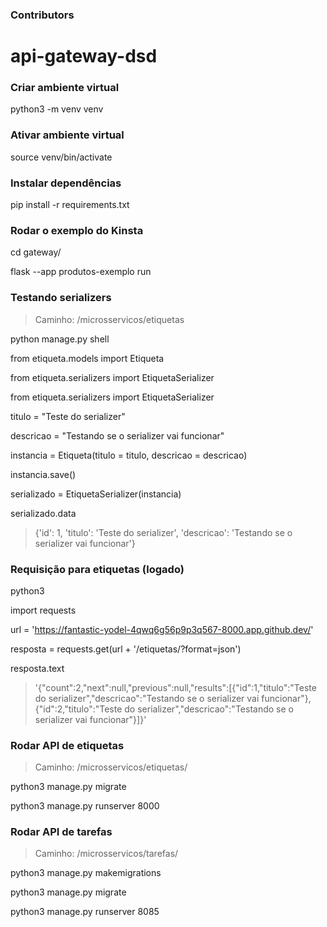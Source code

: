 ### Contributors


# api-gateway-dsd

### Criar ambiente virtual

python3 -m venv venv

### Ativar ambiente virtual

source venv/bin/activate

### Instalar dependências

pip install -r requirements.txt

### Rodar o exemplo do Kinsta

cd gateway/

flask --app produtos-exemplo run

### Testando serializers

> Caminho: /microsservicos/etiquetas

python manage.py shell

from etiqueta.models import Etiqueta

from etiqueta.serializers import EtiquetaSerializer

from etiqueta.serializers import EtiquetaSerializer

titulo = "Teste do serializer"

descricao = "Testando se o serializer vai funcionar"

instancia = Etiqueta(titulo = titulo, descricao = descricao)

instancia.save()

serializado = EtiquetaSerializer(instancia)

serializado.data

> {'id': 1, 'titulo': 'Teste do serializer', 'descricao': 'Testando se o serializer vai funcionar'}

### Requisição para etiquetas (logado)

python3

import requests

url = 'https://fantastic-yodel-4qwq6g56p9p3q567-8000.app.github.dev/'

resposta = requests.get(url + '/etiquetas/?format=json')

resposta.text

> '{"count":2,"next":null,"previous":null,"results":[{"id":1,"titulo":"Teste do serializer","descricao":"Testando se o serializer vai funcionar"},{"id":2,"titulo":"Teste do serializer","descricao":"Testando se o serializer vai funcionar"}]}'

### Rodar API de etiquetas

> Caminho: /microsservicos/etiquetas/

python3 manage.py migrate

python3 manage.py runserver 8000

### Rodar API de tarefas

> Caminho: /microsservicos/tarefas/

python3 manage.py makemigrations

python3 manage.py migrate

python3 manage.py runserver 8085